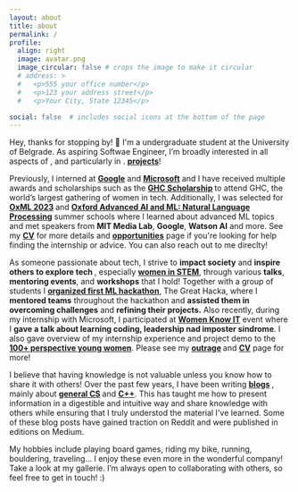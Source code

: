 ```yaml
---
layout: about
title: about
permalink: /
profile:
  align: right
  image: avatar.png
  image_circular: false # crops the image to make it circular
  # address: >
  #   <p>555 your office number</p>
  #   <p>123 your address street</p>
  #   <p>Your City, State 12345</p>

social: false  # includes social icons at the bottom of the page
---
```

Hey, thanks for stopping by! 👋 
I'm a undergraduate student at the University of Belgrade. As aspiring Softwae Engineer, I’m broadly interested in all aspects of , and particularly in . <b><a href="">projects</a></b>!

Previously, I interned at <b><a href="https://about.google/">Google</a></b> and <b><a href="https://www.microsoft.com/en-us/about">Microsoft</a></b> and I have received multiple awards and scholarships such as the <b><a href="">GHC Scholarship</a> </b> to attend GHC, the world’s largest gathering of women in tech. Additionally, I was selected for <b><a href="https://www.oxfordml.school/">OxML 2023</a> </b> and <b><a href="https://www.lmh.ox.ac.uk/advanced-artificial-intelligence-and-machine-learning-natural-language-processing">Oxford Advanced AI and ML: Natural Language Processing</a></b> summer schools where I learned about advanced ML topics and  met speakers from <b> MIT Media Lab</b>, <b>Google</b>, <b>Watson AI</b> and more. See my <b><a href="">CV</a></b> for more details and <b><a href="">opportunities</a></b> page if you're looking for help finding the internship or advice. You can also reach out to me direclty!

As someone passionate about tech, I strive to <b>impact society</B> and <b>inspire others to explore tech </b>, especially <b><a href="">women in STEM</a></b>, through various <b>talks</b>, <b>mentoring events</b>, and <b>workshops</b> that I hold! Together with a group of students I <b><a href="">organized first ML hackathon</a></b>, The Great Hacka, where I <b>mentored teams</b> throughout the hackathon and <b>assisted them in overcoming challenges</b> and <b>refining their projects.</b> Also recently, during my internship with Microsoft, I participated at <b><a href="">Women Know IT</a></b> event where I <b>gave a talk about learning coding, leadership nad imposter sindrome</b>. I also gave overview of my internship experience and project demo to the <b><a href="">100+ perspective young women</a></b>. Please see my <b><a href="">outrage</a> </b> and  <b><a href="">CV</a></b> page for more!

I believe that having knowledge is not valuable unless you know how to share it with others! Over the past few years, I have been writing <b><a href="">blogs</a> </b>, mainly about <b><a href="">general CS</a> </b> and <b><a href="">C++</a></b>. This has taught me how to present information in a digestible and intuitive way and share knowledge with others while ensuring that I truly understod the material I've learned. Some of these blog posts have gained traction on Reddit and were published in editions on Medium.

My hobbies include playing board games, riding my bike, running, bouldering, traveling... I enjoy these even more in the wonderful company!  Take a look at my  gallerie. I’m always open to collaborating with others, so feel free to get in touch! :)

